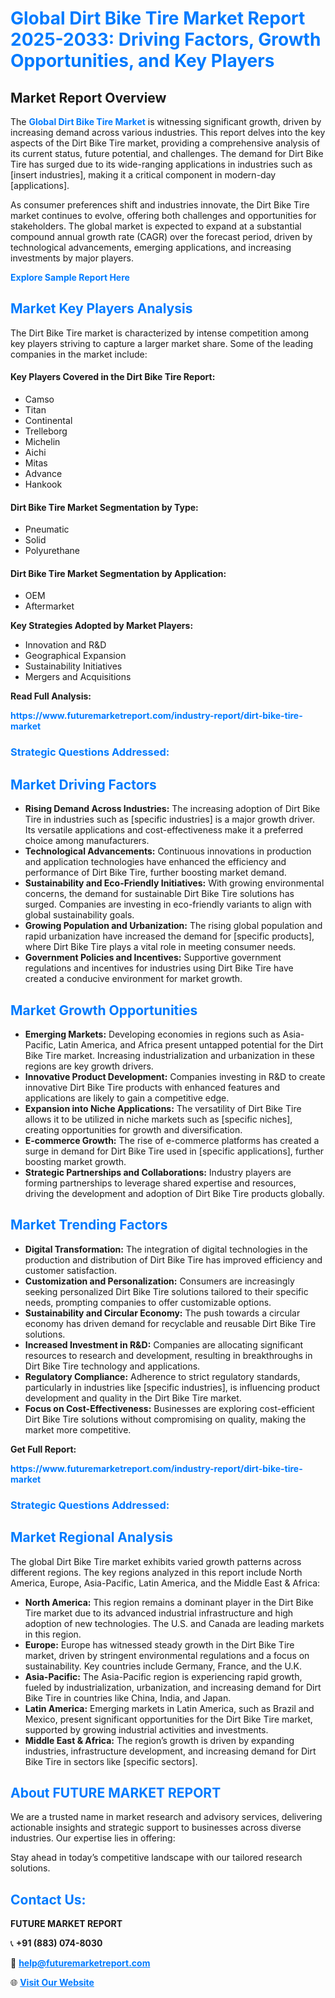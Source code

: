 <h1 style="color: #007BFF;">Global Dirt Bike Tire Market Report 2025-2033: Driving Factors, Growth Opportunities, and Key Players</h1>

<section id="overview">
<h2>Market Report Overview</h2>
<p>The <a href="https://www.futuremarketreport.com/industry-report/dirt-bike-tire-market" style="color: #007BFF; text-decoration: none;"><strong>Global Dirt Bike Tire Market</strong></a> is witnessing significant growth, driven by increasing demand across various industries. This report delves into the key aspects of the Dirt Bike Tire market, providing a comprehensive analysis of its current status, future potential, and challenges. The demand for Dirt Bike Tire has surged due to its wide-ranging applications in industries such as [insert industries], making it a critical component in modern-day [applications].</p>
<p>As consumer preferences shift and industries innovate, the Dirt Bike Tire market continues to evolve, offering both challenges and opportunities for stakeholders. The global market is expected to expand at a substantial compound annual growth rate (CAGR) over the forecast period, driven by technological advancements, emerging applications, and increasing investments by major players.</p>
</section>

<section id="overview">
<p><a href="https://www.futuremarketreport.com/request-sample/reportId=41111" style="color: #007BFF; text-decoration: none;"><strong>Explore Sample Report Here</strong></a></p>
</section>

<section id="key-players">
<h2 style="color: #007BFF;">Market Key Players Analysis</h2>
<p>The Dirt Bike Tire market is characterized by intense competition among key players striving to capture a larger market share. Some of the leading companies in the market include:</p>
<h4>Key Players Covered in the Dirt Bike Tire Report:</h4>
<ul><li>Camso</li><li>Titan</li><li>Continental</li><li>Trelleborg</li><li>Michelin</li><li>Aichi</li><li>Mitas</li><li>Advance</li><li>Hankook</li></ul>
<h4>Dirt Bike Tire Market Segmentation by Type:</h4>
<ul><li>Pneumatic</li><li>Solid</li><li>Polyurethane</li></ul>

<h4>Dirt Bike Tire Market Segmentation by Application:</h4>
<ul><li>OEM</li><li>Aftermarket</li></ul>
<p><strong>Key Strategies Adopted by Market Players:</strong></p>
<ul>
<li>Innovation and R&D</li>
<li>Geographical Expansion</li>
<li>Sustainability Initiatives</li>
<li>Mergers and Acquisitions</li>
</ul>
</section>

<section>
<p><strong>Read Full Analysis: </strong></p><a href="https://www.futuremarketreport.com/industry-report/dirt-bike-tire-market" style="color: #007BFF; text-decoration: none;"><strong>https://www.futuremarketreport.com/industry-report/dirt-bike-tire-market</strong></a>
<h3 style="color: #007BFF;">Strategic Questions Addressed:</h3>
</section>

<section id="driving-factors">
<h2 style="color: #007BFF;">Market Driving Factors</h2>
<ul>
<li><strong>Rising Demand Across Industries:</strong> The increasing adoption of Dirt Bike Tire in industries such as [specific industries] is a major growth driver. Its versatile applications and cost-effectiveness make it a preferred choice among manufacturers.</li>
<li><strong>Technological Advancements:</strong> Continuous innovations in production and application technologies have enhanced the efficiency and performance of Dirt Bike Tire, further boosting market demand.</li>
<li><strong>Sustainability and Eco-Friendly Initiatives:</strong> With growing environmental concerns, the demand for sustainable Dirt Bike Tire solutions has surged. Companies are investing in eco-friendly variants to align with global sustainability goals.</li>
<li><strong>Growing Population and Urbanization:</strong> The rising global population and rapid urbanization have increased the demand for [specific products], where Dirt Bike Tire plays a vital role in meeting consumer needs.</li>
<li><strong>Government Policies and Incentives:</strong> Supportive government regulations and incentives for industries using Dirt Bike Tire have created a conducive environment for market growth.</li>
</ul>
</section>

<section id="growth-opportunities">
<h2 style="color: #007BFF;">Market Growth Opportunities</h2>
<ul>
<li><strong>Emerging Markets:</strong> Developing economies in regions such as Asia-Pacific, Latin America, and Africa present untapped potential for the Dirt Bike Tire market. Increasing industrialization and urbanization in these regions are key growth drivers.</li>
<li><strong>Innovative Product Development:</strong> Companies investing in R&D to create innovative Dirt Bike Tire products with enhanced features and applications are likely to gain a competitive edge.</li>
<li><strong>Expansion into Niche Applications:</strong> The versatility of Dirt Bike Tire allows it to be utilized in niche markets such as [specific niches], creating opportunities for growth and diversification.</li>
<li><strong>E-commerce Growth:</strong> The rise of e-commerce platforms has created a surge in demand for Dirt Bike Tire used in [specific applications], further boosting market growth.</li>
<li><strong>Strategic Partnerships and Collaborations:</strong> Industry players are forming partnerships to leverage shared expertise and resources, driving the development and adoption of Dirt Bike Tire products globally.</li>
</ul>
</section>

<section id="trending-factors">
<h2 style="color: #007BFF;">Market Trending Factors</h2>
<ul>
<li><strong>Digital Transformation:</strong> The integration of digital technologies in the production and distribution of Dirt Bike Tire has improved efficiency and customer satisfaction.</li>
<li><strong>Customization and Personalization:</strong> Consumers are increasingly seeking personalized Dirt Bike Tire solutions tailored to their specific needs, prompting companies to offer customizable options.</li>
<li><strong>Sustainability and Circular Economy:</strong> The push towards a circular economy has driven demand for recyclable and reusable Dirt Bike Tire solutions.</li>
<li><strong>Increased Investment in R&D:</strong> Companies are allocating significant resources to research and development, resulting in breakthroughs in Dirt Bike Tire technology and applications.</li>
<li><strong>Regulatory Compliance:</strong> Adherence to strict regulatory standards, particularly in industries like [specific industries], is influencing product development and quality in the Dirt Bike Tire market.</li>
<li><strong>Focus on Cost-Effectiveness:</strong> Businesses are exploring cost-efficient Dirt Bike Tire solutions without compromising on quality, making the market more competitive.</li>
</ul>
</section>

<section>
<p><strong>Get Full Report: </strong></p><a href="https://www.futuremarketreport.com/industry-report/dirt-bike-tire-market" style="color: #007BFF; text-decoration: none;"><strong>https://www.futuremarketreport.com/industry-report/dirt-bike-tire-market</strong></a>
<h3 style="color: #007BFF;">Strategic Questions Addressed:</h3>
</section>


<section id="regional-analysis">
<h2 style="color: #007BFF;">Market Regional Analysis</h2>
<p>The global Dirt Bike Tire market exhibits varied growth patterns across different regions. The key regions analyzed in this report include North America, Europe, Asia-Pacific, Latin America, and the Middle East & Africa:</p>
<ul>
<li><strong>North America:</strong> This region remains a dominant player in the Dirt Bike Tire market due to its advanced industrial infrastructure and high adoption of new technologies. The U.S. and Canada are leading markets in this region.</li>
<li><strong>Europe:</strong> Europe has witnessed steady growth in the Dirt Bike Tire market, driven by stringent environmental regulations and a focus on sustainability. Key countries include Germany, France, and the U.K.</li>
<li><strong>Asia-Pacific:</strong> The Asia-Pacific region is experiencing rapid growth, fueled by industrialization, urbanization, and increasing demand for Dirt Bike Tire in countries like China, India, and Japan.</li>
<li><strong>Latin America:</strong> Emerging markets in Latin America, such as Brazil and Mexico, present significant opportunities for the Dirt Bike Tire market, supported by growing industrial activities and investments.</li>
<li><strong>Middle East & Africa:</strong> The region’s growth is driven by expanding industries, infrastructure development, and increasing demand for Dirt Bike Tire in sectors like [specific sectors].</li>
</ul>
</section>

<footer>
<h2 style="color: #007BFF;">About FUTURE MARKET REPORT</h2>
<p>We are a trusted name in market research and advisory services, delivering actionable insights and strategic support to businesses across diverse industries. Our expertise lies in offering:</p>

<p>Stay ahead in today’s competitive landscape with our tailored research solutions.</p>

<h2 style="color: #007BFF;">Contact Us:</h2>
<p><strong>FUTURE MARKET REPORT</strong></p>
<p>📞 <strong>+91 (883) 074-8030</strong></p>
<p>📧 <strong><a href="mailto:help@futuremarketreport.com" style="color: #007BFF;">help@futuremarketreport.com</a></strong></p>
<p>🌐 <strong><a href="https://www.futuremarketreport.com/" style="color: #007BFF;">Visit Our Website</a></strong></p>
</footer>